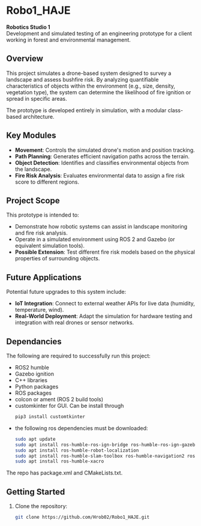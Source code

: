 # Robo1_HAJE

**Robotics Studio 1**  
Development and simulated testing of an engineering prototype for a client working in forest and environmental management.

## Overview

This project simulates a drone-based system designed to survey a landscape and assess bushfire risk. By analyzing quantifiable characteristics of objects within the environment (e.g., size, density, vegetation type), the system can determine the likelihood of fire ignition or spread in specific areas.

The prototype is developed entirely in simulation, with a modular class-based architecture.

## Key Modules

- **Movement**: Controls the simulated drone's motion and position tracking.
- **Path Planning**: Generates efficient navigation paths across the terrain.
- **Object Detection**: Identifies and classifies environmental objects from the landscape.
- **Fire Risk Analysis**: Evaluates environmental data to assign a fire risk score to different regions.

## Project Scope

This prototype is intended to:

- Demonstrate how robotic systems can assist in landscape monitoring and fire risk analysis.
- Operate in a simulated environment using ROS 2 and Gazebo (or equivalent simulation tools).
- **Possible Extension**: Test different fire risk models based on the physical properties of surrounding objects.

## Future Applications

Potential future upgrades to this system include:

- **IoT Integration**: Connect to external weather APIs for live data (humidity, temperature, wind).
- **Real-World Deployment**: Adapt the simulation for hardware testing and integration with real drones or sensor networks.

## Dependancies
The following are required to successfully run this project:

- ROS2 humble
- Gazebo ignition
- C++ libraries
- Python packages
- ROS packages
- colcon or ament (ROS 2 build tools)
- customkinter for GUI. Can be install through
     ```bash
   pip3 install customtkinter
- the following ros dependencies must be downloaded:
     ```bash
     sudo apt update
     sudo apt install ros-humble-ros-ign-bridge ros-humble-ros-ign-gazebo
     sudo apt install ros-humble-robot-localization
     sudo apt install ros-humble-slam-toolbox ros-humble-navigation2 ros-humble-nav2-bringup
     sudo apt install ros-humble-xacro

The repo has package.xml and CMakeLists.txt.

## Getting Started

1. Clone the repository:
   ```bash
   git clone https://github.com/Hrob02/Robo1_HAJE.git
